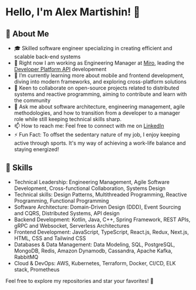 # Hello, I'm Alex Martishin! 👋

## 🚀 About Me
- 🎓 Skilled software engineer specializing in creating efficient and scalable back-end systems
- 🔭 Right now I am working as Engineering Manager at [Miro](https://miro.com/), leading the [Developer Platform API](https://developers.miro.com/reference/api-reference) developement
- 📖 I’m currently learning more about mobile and frontend development, diving into modern frameworks, and exploring cross-platform solutions
- 👯 Keen to collaborate on open-source projects related to distributed systems and reactive programming, aiming to contribute and learn with the community
- 💬 Ask me about software architecture, engineering management, agile methodologies, and how to transition from a developer to a manager role while still keeping technical skills sharp.
- 📫 How to reach me: Feel free to connect with me on [LinkedIn](https://www.linkedin.com/in/asmartishin)
- ⚡ Fun Fact: To offset the sedentary nature of my job, I enjoy keeping active through sports. It's my way of achieving a work-life balance and staying energized!

## 🔧 Skills
- Technical Leadership: Engineering Management, Agile Software Development, Cross-functional Collaboration, Systems Design
- Technical skills: Design Patterns, Multithreaded Programming, Reactive Programming, Functional Programming
- Software Architecture:  Domain-Driven Design (DDD), Event Sourcing and CQRS, Distributed Systems, API design
- Backend Development: Kotlin, Java, C++, Spring Framework, REST APIs, gRPC and Websocket, Serverless Architectures
- Frontend Development: JavaScript, TypeScript, React.js, Redux, Next.js, HTML, CSS and Tailwind CSS 
- Databases & Data Management: Data Modeling, SQL, PostgreSQL, MongoDB, Redis, Amazon Dynamodb, Cassandra, Apache Kafka, RabbitMQ
- Cloud & DevOps: AWS, Kubernetes, Terraform, Docker, CI/CD, ELK stack, Prometheus

Feel free to explore my repositories and star your favorites! 🌟


<!--
**ttymonkey/ttymonkey** is a ✨ _special_ ✨ repository because its `README.md` (this file) appears on your GitHub profile.

Here are some ideas to get you started:

- 🔭 I’m currently working on ...
- 🌱 I’m currently learning ...
- 👯 I’m looking to collaborate on ...
- 🤔 I’m looking for help with ...
- 💬 Ask me about ...
- 📫 How to reach me: ...
- 😄 Pronouns: ...
- ⚡ Fun fact: ...
-->
